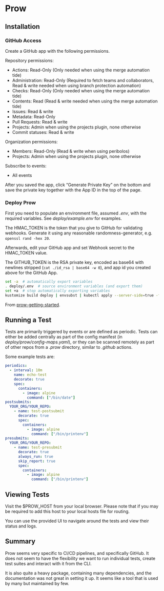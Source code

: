 # Prow

## Installation

### GitHub Access

Create a GitHub app with the following permissions.

Repository permissions:

- Actions: Read-Only (Only needed when using the merge automation tide)
- Administration: Read-Only (Required to fetch teams and collaborators, Read & write needed when using branch protection automation)
- Checks: Read-Only (Only needed when using the merge automation tide)
- Contents: Read (Read & write needed when using the merge automation tide)
- Issues: Read & write
- Metadata: Read-Only
- Pull Requests: Read & write
- Projects: Admin when using the projects plugin, none otherwise
- Commit statuses: Read & write

Organization permissions:

- Members: Read-Only (Read & write when using peribolos)
- Projects: Admin when using the projects plugin, none otherwise

Subscribe to events:

- All events

After you saved the app, click “Generate Private Key” on the bottom and save the private key together with the App ID in the top of the page.

### Deploy Prow

First you need to populate an environment file, assumed _.env_, with the required variables. See _deploy/example.env_ for examples.

The HMAC_TOKEN is the token that you give to GitHub for validating webhooks. Generate it using any reasonable randomness-generator, e.g. `openssl rand -hex 20`.

Afterwards, edit your GitHub app and set Webhook secret to the HMAC_TOKEN value.

The GITHUB_TOKEN is the RSA private key, encoded as base64 with newlines stripped (`cat ./id_rsa | base64 -w 0`), and app id you created above for the GitHub App.

```bash
set -a  # automatically export variables
. deploy/.env  # source environment variables (and export them)
set +a  # stop automatically exporting variables
kustomize build deploy | envsubst | kubectl apply --server-side=true -f -  # substitute templated environment vars and apply manifests
```

From [prow-getting-started](https://docs.prow.k8s.io/docs/getting-started-deploy/).

## Running a Test

Tests are primarily triggered by events or are defined as periodic. Tests can either be added centrally as part of the config manifest (in _deploy/prow/config-maps.yaml_), or they can be scanned remotely as part of other repos from a _.prow_ directory, similar to _.github_ actions.

Some example tests are:

```yaml
periodics:
  - interval: 10m
    name: echo-test
    decorate: true
    spec:
      containers:
        - image: alpine
          command: ["/bin/date"]
postsubmits:
  YOUR_ORG/YOUR_REPO:
    - name: test-postsubmit
      decorate: true
      spec:
        containers:
          - image: alpine
            command: ["/bin/printenv"]
presubmits:
  YOUR_ORG/YOUR_REPO:
    - name: test-presubmit
      decorate: true
      always_run: true
      skip_report: true
      spec:
        containers:
          - image: alpine
            command: ["/bin/printenv"]
```

## Viewing Tests

Visit the $PROW_HOST from your local browser. Please note that if you may be required to add this host to your local hosts file for routing.

You can use the provided UI to navigate around the tests and view their status and logs.

## Summary

Prow seems very specific to CI/CD pipelines, and specifically GitHub. It does not seem to have the flexibility we want to run individual tests, create test suites and interact with it from the CLI.

It is also quite a heavy package, containing many dependencies, and the documentation was not great in setting it up. It seems like a tool that is used by many but maintained by few.

